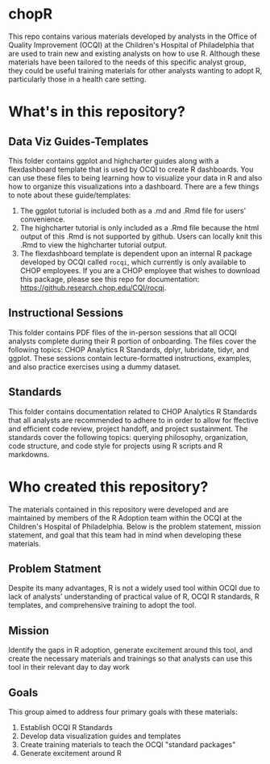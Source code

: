 # chopR
This repo contains various materials developed by analysts in the Office of Quality Improvement (OCQI) at the Children's Hospital of Philadelphia that are used to train new and existing analysts on how to use R. Although these materials have been tailored to the needs of this specific analyst group, they could be useful training materials for other analysts wanting to adopt R, particularly those in a health care setting. 

# What's in this repository?

## Data Viz Guides-Templates
 
This folder contains ggplot and highcharter guides along with a flexdashboard template that is used by OCQI to create R dashboards. You can use these files to being learning how to visualize your data in R and also how to organize this visualizations into a dashboard.
There are a few things to note about these guide/templates: 
1. The ggplot tutorial is included both as a .md and .Rmd file for users' convenience. 
2. The highcharter tutorial is only included as a .Rmd file because the html output of this .Rmd is not supported by github. Users can locally knit this .Rmd to view the highcharter tutorial output. 
3. The flexdashboard template is dependent upon an internal R package developed by OCQI called `rocqi`, which currently is only available to CHOP employees. If you are a CHOP employee that wishes to download this package, please see this repo for documentation: https://github.research.chop.edu/CQI/rocqi. 

## Instructional Sessions

This folder contains PDF files of the in-person sessions that all OCQI analysts complete during their R portion of onboarding. The files cover the following topics: CHOP Analytics R Standards, dplyr, lubridate, tidyr, and ggplot. These sessions contain lecture-formatted instructions, examples, and also practice exercises using a dummy dataset. 

## Standards

This folder contains documentation related to CHOP Analytics R Standards that all analysts are recommended to adhere to in order to allow for ffective and efficient code review, project handoff, and project sustainment. The standards cover the following topics: querying philosophy, organization, code structure, and code style for projects using R scripts and R markdowns.

# Who created this repository?

The materials contained in this repository were developed and are maintained by members of the R Adoption team within the OCQI at the Children's Hospital of Philadelphia. Below is the problem statement, mission statement, and goal that this team had in mind when developing these materials. 

## Problem Statment

Despite its many advantages, R is not a widely used tool within OCQI due to lack of analysts' understanding of practical value of R, OCQI R standards, R templates, and comprehensive training to adopt the tool. 

## Mission

Identify the gaps in R adoption, generate excitement around this tool, and create the necessary materials and trainings so that analysts can use this tool in their relevant day to day work

## Goals

This group aimed to address four primary goals with these materials: 
1. Establish OCQI R Standards
2. Develop data visualization guides and templates
3. Create training materials to teach the OCQI "standard packages"
4. Generate excitement around R
